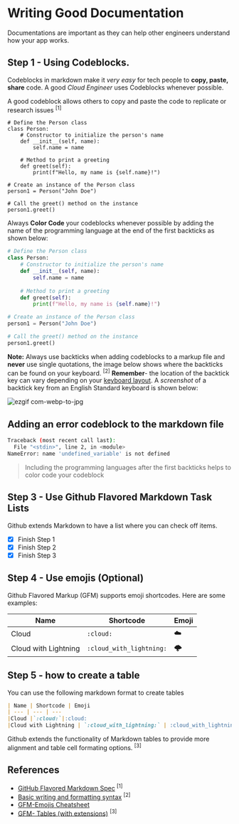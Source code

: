 # Writing Good Documentation

Documentations are important as they can help other engineers understand how your app works. 
## Step 1 - Using Codeblocks.

Codeblocks in markdown make it *very easy* for tech people to **copy, paste, share** code. A good _Cloud Engineer_ uses Codeblocks whenever possible.

A good codeblock allows others to copy and paste the code to replicate or research issues <sup>[1]</sup>

```
# Define the Person class
class Person:
    # Constructor to initialize the person's name
    def __init__(self, name):
        self.name = name
    
    # Method to print a greeting
    def greet(self):
        print(f"Hello, my name is {self.name}!")

# Create an instance of the Person class
person1 = Person("John Doe")

# Call the greet() method on the instance
person1.greet()

```

Always **Color Code** your codeblocks whenever possible by adding the name of the programming language at the end of the first backticks as shown below:

```python
# Define the Person class
class Person:
    # Constructor to initialize the person's name
    def __init__(self, name):
        self.name = name
    
    # Method to print a greeting
    def greet(self):
        print(f"Hello, my name is {self.name}!")

# Create an instance of the Person class
person1 = Person("John Doe")

# Call the greet() method on the instance
person1.greet()

```

**Note:** Always use backticks when adding codeblocks to a markup file and **never** use single quotations, the image below shows where the backticks can be found on your keyboard. <sup>[2]</sup> **Remember**- the location of the backtick key can vary depending on your [keyboard layout](https://kbd-intl.narod.ru/english/layouts). A _screenshot_ of a backtick key from an English Standard keyboard is shown below:

![ezgif com-webp-to-jpg](https://github.com/patty6339/github-docs-example/assets/21007127/d3e01af1-b83c-4592-9471-14fa414ab604)

## Adding an error codeblock to the markdown file ##
```bash
Traceback (most recent call last):
  File "<stdin>", line 2, in <module>
NameError: name 'undefined_variable' is not defined
```
> Including the programming languages after the first backticks helps to color code your codeblock

## Step 3 - Use Github Flavored Markdown Task Lists

Github extends Markdown to have a list where you can check off items.

- [x] Finish Step 1
- [x] Finish Step 2
- [x] Finish Step 3

## Step 4 - Use emojis (Optional)
Github Flavored Markup (GFM) supports emoji shortcodes. Here are some examples:

| Name | Shortcode | Emoji
| --- | --- | ---
|Cloud |`:cloud:`|:cloud:
|Cloud with Lightning | `:cloud_with_lightning:` | :cloud_with_lightning:

## Step 5 - how to create a table

You can use the following markdown format to create tables

```md
| Name | Shortcode | Emoji
| --- | --- | ---
|Cloud |`:cloud:`|:cloud:
|Cloud with Lightning | `:cloud_with_lightning:` | :cloud_with_lightning:
```
Github extends the functionality of Markdown tables to provide more alignment and table cell formating options. <sup>[3]</sup>


## References
- [GitHub Flavored Markdown Spec](https://github.github.com/gfm/) <sup>[1]</sup>
- [Basic writing and formatting syntax](https://docs.github.com/en/get-started/writing-on-github/getting-started-with-writing-and-formatting-on-github/basic-writing-and-formatting-syntax) <sup>[2]</sup>
- [GFM-Emojis Cheatsheet](https://github.com/ikatyang/emoji-cheat-sheet/blob/master/README.md)
- [GFM- Tables (with extensions)](https://github.github.com/gfm/#tables-extension-) <sup>[3]</sup>

